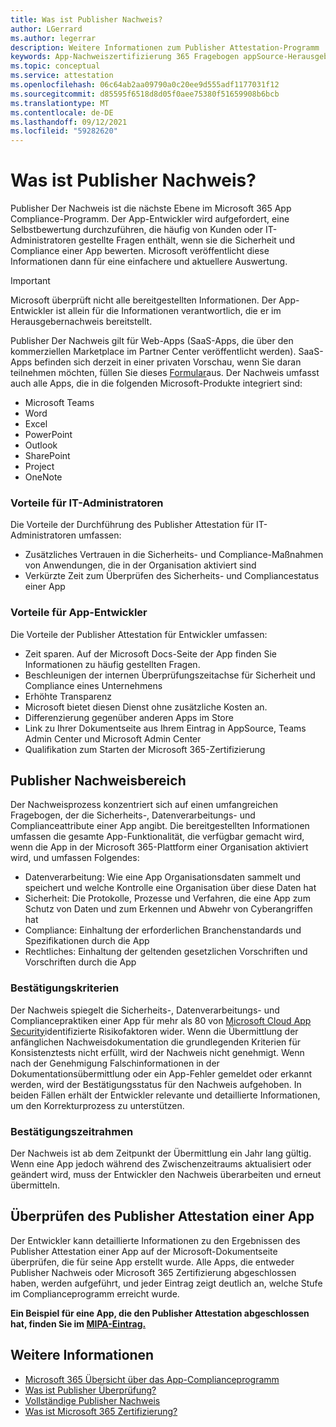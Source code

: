 ```yaml
---
title: Was ist Publisher Nachweis?
author: LGerrard
ms.author: legerrar
description: Weitere Informationen zum Publisher Attestation-Programm
keywords: App-Nachweiszertifizierung 365 Fragebogen appSource-Herausgeber
ms.topic: conceptual
ms.service: attestation
ms.openlocfilehash: 06c64ab2aa09790a0c20ee9d555adf1177031f12
ms.sourcegitcommit: d85595f6518d8d05f0aee75380f51659908b6bcb
ms.translationtype: MT
ms.contentlocale: de-DE
ms.lasthandoff: 09/12/2021
ms.locfileid: "59282620"
---
```

# <a name="what-is-publisher-attestation"></a>Was ist Publisher Nachweis?

Publisher Der Nachweis ist die nächste Ebene im Microsoft 365 App Compliance-Programm. Der App-Entwickler wird aufgefordert, eine Selbstbewertung durchzuführen, die häufig von Kunden oder IT-Administratoren gestellte Fragen enthält, wenn sie die Sicherheit und Compliance einer App bewerten. Microsoft veröffentlicht diese Informationen dann für eine einfachere und aktuellere Auswertung.

> [!IMPORTANT]
> Microsoft überprüft nicht alle bereitgestellten Informationen. Der App-Entwickler ist allein für die Informationen verantwortlich, die er im Herausgebernachweis bereitstellt. 

Publisher Der Nachweis gilt für Web-Apps (SaaS-Apps, die über den kommerziellen Marketplace im Partner Center veröffentlicht werden). SaaS-Apps befinden sich derzeit in einer privaten Vorschau, wenn Sie daran teilnehmen möchten, füllen Sie dieses [Formular](https://customervoice.microsoft.com/Pages/ResponsePage.aspx?id=v4j5cvGGr0GRqy180BHbR4cf3qxCU_RNtqjCSalFdSFUNDMzTVJKR0wzTEJRSFJVSk9OQUlOV0RJSyQlQCN0PWcu)aus. Der Nachweis umfasst auch alle Apps, die in die folgenden Microsoft-Produkte integriert sind:

- Microsoft Teams
- Word
- Excel
- PowerPoint 
- Outlook
- SharePoint
- Project
- OneNote

### <a name="benefits-for-it-admins"></a>Vorteile für IT-Administratoren
Die Vorteile der Durchführung des Publisher Attestation für IT-Administratoren umfassen:
-   Zusätzliches Vertrauen in die Sicherheits- und Compliance-Maßnahmen von Anwendungen, die in der Organisation aktiviert sind
-   Verkürzte Zeit zum Überprüfen des Sicherheits- und Compliancestatus einer App

### <a name="benefits-for-app-developers"></a>Vorteile für App-Entwickler 
Die Vorteile der Publisher Attestation für Entwickler umfassen: 
-   Zeit sparen. Auf der Microsoft Docs-Seite der App finden Sie Informationen zu häufig gestellten Fragen.
-   Beschleunigen der internen Überprüfungszeitachse für Sicherheit und Compliance eines Unternehmens
-   Erhöhte Transparenz
- Microsoft bietet diesen Dienst ohne zusätzliche Kosten an.
-   Differenzierung gegenüber anderen Apps im Store
-   Link zu Ihrer Dokumentseite aus Ihrem Eintrag in AppSource, Teams Admin Center und Microsoft Admin Center
-   Qualifikation zum Starten der Microsoft 365-Zertifizierung


## <a name="publisher-attestation-scope"></a>Publisher Nachweisbereich

Der Nachweisprozess konzentriert sich auf einen umfangreichen Fragebogen, der die Sicherheits-, Datenverarbeitungs- und Complianceattribute einer App angibt. Die bereitgestellten Informationen umfassen die gesamte App-Funktionalität, die verfügbar gemacht wird, wenn die App in der Microsoft 365-Plattform einer Organisation aktiviert wird, und umfassen Folgendes:

- Datenverarbeitung: Wie eine App Organisationsdaten sammelt und speichert und welche Kontrolle eine Organisation über diese Daten hat
- Sicherheit: Die Protokolle, Prozesse und Verfahren, die eine App zum Schutz von Daten und zum Erkennen und Abwehr von Cyberangriffen hat
- Compliance: Einhaltung der erforderlichen Branchenstandards und Spezifikationen durch die App
- Rechtliches: Einhaltung der geltenden gesetzlichen Vorschriften und Vorschriften durch die App

### <a name="confirmation-criteria"></a>Bestätigungskriterien

Der Nachweis spiegelt die Sicherheits-, Datenverarbeitungs- und Compliancepraktiken einer App für mehr als 80 von [Microsoft Cloud App Security](https://www.microsoft.com/microsoft-365/enterprise-mobility-security/cloud-app-security)identifizierte Risikofaktoren wider. Wenn die Übermittlung der anfänglichen Nachweisdokumentation die grundlegenden Kriterien für Konsistenztests nicht erfüllt, wird der Nachweis nicht genehmigt. Wenn nach der Genehmigung Falschinformationen in der Dokumentationsübermittlung oder ein App-Fehler gemeldet oder erkannt werden, wird der Bestätigungsstatus für den Nachweis aufgehoben. In beiden Fällen erhält der Entwickler relevante und detaillierte Informationen, um den Korrekturprozess zu unterstützen.

### <a name="confirmation-time-frame"></a>Bestätigungszeitrahmen

Der Nachweis ist ab dem Zeitpunkt der Übermittlung ein Jahr lang gültig. Wenn eine App jedoch während des Zwischenzeitraums aktualisiert oder geändert wird, muss der Entwickler den Nachweis überarbeiten und erneut übermitteln.

## <a name="reviewing-an-apps-publisher-attestation"></a>Überprüfen des Publisher Attestation einer App

Der Entwickler kann detaillierte Informationen zu den Ergebnissen des Publisher Attestation einer App auf der Microsoft-Dokumentseite überprüfen, die für seine App erstellt wurde. Alle Apps, die entweder Publisher Nachweis oder Microsoft 365 Zertifizierung abgeschlossen haben, werden aufgeführt, und jeder Eintrag zeigt deutlich an, welche Stufe im Complianceprogramm erreicht wurde.

**Ein Beispiel für eine App, die den Publisher Attestation abgeschlossen hat, finden Sie im [MIPA-Eintrag.](https://docs.microsoft.com/microsoft-365-app-certification/teams/iglobe-mipa-your-personal-assistant?pivots=mcas)** 

## <a name="learn-more"></a>Weitere Informationen

* [Microsoft 365 Übersicht über das App-Complianceprogramm](~/overview.md)
* [Was ist Publisher Überprüfung?](https://docs.microsoft.com/azure/active-directory/develop/publisher-verification-overview)
* [Vollständige Publisher Nachweis](~/docs/attestation.md)  
* [Was ist Microsoft 365 Zertifizierung?](~/docs/enterprise-app-certification-guide.md)
